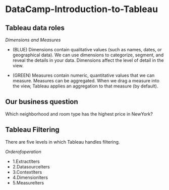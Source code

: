 # DataCamp-Introduction-to-Tableau

## Tableau data roles

*Dimensions and Measures*

* (BLUE) Dimensions contain qualitative values (such as names, dates, or geographical data).
We can use dimensions to categorize, segment, and reveal the details in your data.
Dimensions affect the level of detail in the view.

* (GREEN) Measures contain numeric, quantitative values that we can measure.
Measures can be aggregated.
When we drag a measure into the view, Tableau applies an aggregation to that measure (by default).



## Our business question

Which neighborhood and room type has the highest price in NewYork?

## Tableau Filtering
There are five levels in which Tableau handles filtering.

*Orderofoperation*

* 1.Extractlters
* 2.Datasourcelters
* 3.Contextlters
* 4.Dimensionlters
* 5.Measurelters
